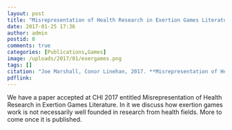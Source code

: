 ```yaml
---
layout: post
title: "Misrepresentation of Health Research in Exertion Games Literature"
date: 2017-01-25 17:36
author: admin
postid: 0
comments: true
categories: [Publications,Games]
image: /uploads/2017/01/exergames.png
tags: []
citation: "Joe Marshall, Conor Linehan, 2017. **Misrepresentation of Health Research in Exertion Games Literature**. To appear in *Proceedings of 2017 CHI Conference on Human Factors in Computing Systems*"
pdflink: 
---
```

We have a paper accepted at CHI 2017 entitled Misrepresentation of Health Research in Exertion Games Literature. In it we discuss how exertion games work is not necessarily well founded in research from health fields. More to come once it is published.

